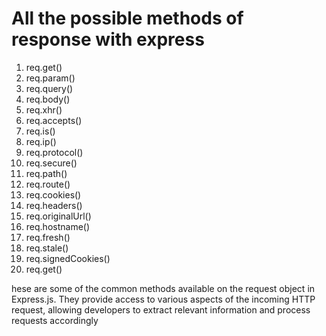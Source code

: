 # All the possible methods of response with express

1. req.get()
2. req.param()
3. req.query()
4. req.body()
5. req.xhr()
6. req.accepts()
7. req.is()
8. req.ip()
9. req.protocol()
10. req.secure()
11. req.path()
12. req.route()
13. req.cookies()
14. req.headers()
15. req.originalUrl()
16. req.hostname()
17. req.fresh()
18. req.stale()
19. req.signedCookies()
20. req.get()

hese are some of the common methods available on the request object in Express.js. They provide access to various aspects of the incoming HTTP request, allowing developers to extract relevant information and process requests accordingly

